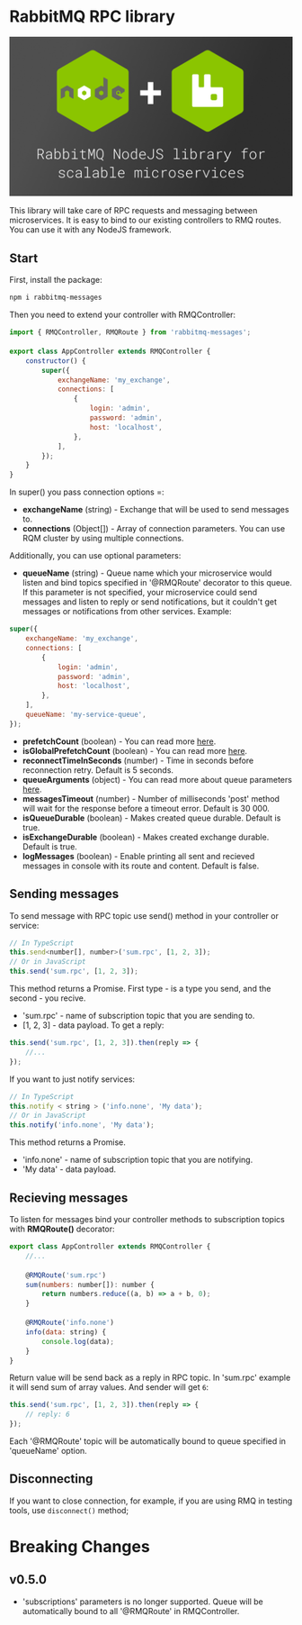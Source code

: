 # RabbitMQ RPC library

![alt cover](https://github.com/AlariCode/rabbitmq-messages/raw/master/img/cover.jpg)

This library will take care of RPC requests and messaging between microservices. It is easy to bind to our existing controllers to RMQ routes. You can use it with any NodeJS framework.

## Start

First, install the package:

```bash
npm i rabbitmq-messages
```

Then you need to extend your controller with RMQController:

```javascript
import { RMQController, RMQRoute } from 'rabbitmq-messages';

export class AppController extends RMQController {
    constructor() {
        super({
            exchangeName: 'my_exchange',
            connections: [
                {
                    login: 'admin',
                    password: 'admin',
                    host: 'localhost',
                },
            ],
        });
    }
}
```

In super() you pass connection options =:

-   **exchangeName** (string) - Exchange that will be used to send messages to.
-   **connections** (Object[]) - Array of connection parameters. You can use RQM cluster by using multiple connections.

Additionally, you can use optional parameters:

-   **queueName** (string) - Queue name which your microservice would listen and bind topics specified in '@RMQRoute' decorator to this queue. If this parameter is not specified, your microservice could send messages and listen to reply or send notifications, but it couldn't get messages or notifications from other services.
    Example:

```javascript
super({
    exchangeName: 'my_exchange',
    connections: [
        {
            login: 'admin',
            password: 'admin',
            host: 'localhost',
        },
    ],
    queueName: 'my-service-queue',
});
```

-   **prefetchCount** (boolean) - You can read more [here](https://github.com/postwait/node-amqp).
-   **isGlobalPrefetchCount** (boolean) - You can read more [here](https://github.com/postwait/node-amqp).
-   **reconnectTimeInSeconds** (number) - Time in seconds before reconnection retry. Default is 5 seconds.
-   **queueArguments** (object) - You can read more about queue parameters [here](https://www.rabbitmq.com/parameters.html).
-   **messagesTimeout** (number) - Number of milliseconds 'post' method will wait for the response before a timeout error. Default is 30 000.
-   **isQueueDurable** (boolean) - Makes created queue durable. Default is true.
-   **isExchangeDurable** (boolean) - Makes created exchange durable. Default is true.
-   **logMessages** (boolean) - Enable printing all sent and recieved messages in console with its route and content. Default is false.

## Sending messages

To send message with RPC topic use send() method in your controller or service:

```javascript
// In TypeScript
this.send<number[], number>('sum.rpc', [1, 2, 3]);
// Or in JavaScript
this.send('sum.rpc', [1, 2, 3]);
```

This method returns a Promise. First type - is a type you send, and the second - you recive.

-   'sum.rpc' - name of subscription topic that you are sending to.
-   [1, 2, 3] - data payload.
    To get a reply:

```javascript
this.send('sum.rpc', [1, 2, 3]).then(reply => {
    //...
});
```

If you want to just notify services:

```javascript
// In TypeScript
this.notify < string > ('info.none', 'My data');
// Or in JavaScript
this.notify('info.none', 'My data');
```

This method returns a Promise.

-   'info.none' - name of subscription topic that you are notifying.
-   'My data' - data payload.

## Recieving messages

To listen for messages bind your controller methods to subscription topics with **RMQRoute()** decorator:

```javascript
export class AppController extends RMQController {
    //...

    @RMQRoute('sum.rpc')
    sum(numbers: number[]): number {
        return numbers.reduce((a, b) => a + b, 0);
    }

    @RMQRoute('info.none')
    info(data: string) {
        console.log(data);
    }
}
```

Return value will be send back as a reply in RPC topic. In 'sum.rpc' example it will send sum of array values. And sender will get `6`:

```javascript
this.send('sum.rpc', [1, 2, 3]).then(reply => {
    // reply: 6
});
```

Each '@RMQRoute' topic will be automatically bound to queue specified in 'queueName' option.

## Disconnecting

If you want to close connection, for example, if you are using RMQ in testing tools, use `disconnect()` method;

# Breaking Changes

## v0.5.0

-   'subscriptions' parameters is no longer supported. Queue will be automatically bound to all '@RMQRoute' in RMQController.
